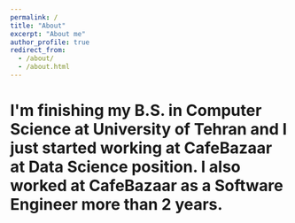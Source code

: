 ```yaml
---
permalink: /
title: "About"
excerpt: "About me"
author_profile: true
redirect_from: 
  - /about/
  - /about.html
---
```

I'm finishing my B.S. in Computer Science at University of Tehran and I just started working at CafeBazaar at Data Science position. I also worked at CafeBazaar as a Software Engineer more than 2 years.
======